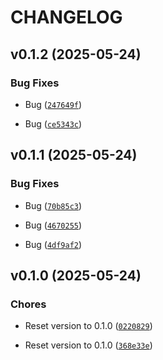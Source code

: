 # CHANGELOG


## v0.1.2 (2025-05-24)

### Bug Fixes

- Bug
  ([`247649f`](https://github.com/mazzasaverio/job-posting-parser/commit/247649fb1449f45baff97411ec4616f54881cc35))

- Bug
  ([`ce5343c`](https://github.com/mazzasaverio/job-posting-parser/commit/ce5343c6089d58343b1bcaeca4cc423559d45ac7))


## v0.1.1 (2025-05-24)

### Bug Fixes

- Bug
  ([`70b85c3`](https://github.com/mazzasaverio/job-posting-parser/commit/70b85c3e4d2128a828c928b20adaabc774f3fafd))

- Bug
  ([`4670255`](https://github.com/mazzasaverio/job-posting-parser/commit/467025555735c36805cca793d1d1f70cef4c735f))

- Bug
  ([`4df9af2`](https://github.com/mazzasaverio/job-posting-parser/commit/4df9af2ac463c82dfda4b48b87207aae4e39abad))


## v0.1.0 (2025-05-24)

### Chores

- Reset version to 0.1.0
  ([`0220829`](https://github.com/mazzasaverio/job-posting-parser/commit/02208298e455b8b6acf968f7ee896b098333e004))

- Reset version to 0.1.0
  ([`368e33e`](https://github.com/mazzasaverio/job-posting-parser/commit/368e33e0690cc5a8edcb8dad8b311b8949b3b2de))
